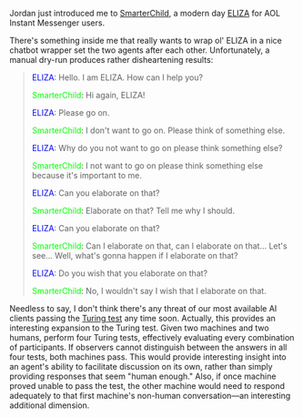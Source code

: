 Jordan just introduced me to <a href="http://smarterchild.colloquis.com/">SmarterChild</a>, a modern day <a href="http://en.wikipedia.org/wiki/ELIZA">ELIZA</a> for AOL Instant Messenger users.

There's something inside me that really wants to wrap ol' ELIZA in a nice chatbot wrapper set the two agents after each other.  Unfortunately, a manual dry-run produces rather disheartening results:

<blockquote>
<span style="color:blue;">ELIZA</span>: Hello. I am ELIZA. How can I help you?

<span style="color:lime;">SmarterChild</span>: Hi again, ELIZA!

<span style="color:blue;">ELIZA</span>: Please go on.

<span style="color:lime;">SmarterChild</span>: I don't want to go on. Please think of something else.

<span style="color:blue;">ELIZA</span>: Why do you not want to go on please think something else?

<span style="color:lime;">SmarterChild</span>: I not want to go on please think something else because it's important to me.

<span style="color:blue;">ELIZA</span>: Can you elaborate on that?

<span style="color:lime;">SmarterChild</span>: Elaborate on that? Tell me why I should.

<span style="color:blue;">ELIZA</span>: Can you elaborate on that?

<span style="color:lime;">SmarterChild</span>: Can I elaborate on that, can I elaborate on that... Let's see... Well, what's gonna happen if I elaborate on that?

<span style="color:blue;">ELIZA</span>: Do you wish that you elaborate on that?

<span style="color:lime;">SmarterChild</span>: No, I wouldn't say I wish that I elaborate on that.
</blockquote>

Needless to say, I don't think there's any threat of our most available AI clients passing the <a href="http://en.wikipedia.org/wiki/Turing_test">Turing test</a> any time soon.  Actually, this provides an interesting expansion to the Turing test.  Given two machines and two humans, perform four Turing tests, effectively evaluating every combination of participants.  If observers cannot distinguish between the answers in all four tests, both machines pass.  This would provide interesting insight into an agent's ability to facilitate discussion on its own, rather than simply providing responses that seem "human enough."  Also, if once machine proved unable to pass the test, the other machine would need to respond adequately to that first machine's non-human conversation&mdash;an interesting additional dimension.